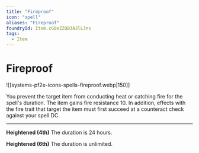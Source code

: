 ```yaml
---
title: "Fireproof"
icon: "spell"
aliases: "Fireproof"
foundryId: Item.cG8eZZQB3AJlL3ns
tags:
  - Item
---
```


# Fireproof
![[systems-pf2e-icons-spells-fireproof.webp|150]]

You prevent the target item from conducting heat or catching fire for the spell's duration. The item gains fire resistance 10. In addition, effects with the fire trait that target the item must first succeed at a counteract check against your spell DC.

* * *

**Heightened (4th)** The duration is 24 hours.

**Heightened (6th)** The duration is unlimited.
